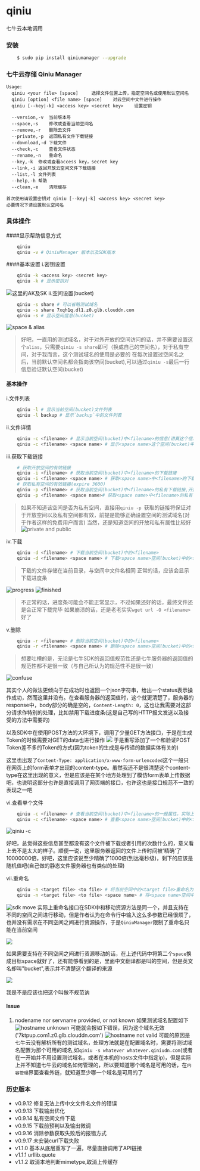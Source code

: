 # qiniu
七牛云本地调用

### 安装
```bash
    $ sudo pip install qiniumanager --upgrade
```

### 七牛云存储 Qiniu Manager

```
Usage:
  qiniu <your file> [space]		选择文件位置上传，指定空间名或使用默认空间名
  qiniu [option] <file name> [space]	对云空间中文件进行操作
  qiniu [--key|-k] <access key> <secret key>	设置密钥

  --version,-v	当前版本号
  --space,-s	修改或查看当前空间名
  --remove,-r	删除云文件
  --private,-p	返回私有文件下载链接
  --download,-d	下载文件
  --check,-c	查看文件状态
  --rename,-n	重命名
  --key,-k	修改或查看access key，secret key
  --link,-i	返回开放云空间文件下载链接
  --list,-l	文件列表
  --help,-h	帮助
  --clean,-e	清除缓存

首次使用请设置密钥对 qiniu [--key|-k] <access key> <secret key>
必要情况下请设置默认空间名
```

### 具体操作

####显示帮助信息方式
```bash
	qiniu
	qiniu -v # QiniuManager 版本以及SDK版本
```
####基本设置
i.密钥设置
```bash
	qiniu -k <access key> <secret key>	
	qiniu -k # 显示密钥对
```
![这里的AK及SK](https://static.hellflame.net/resource/5ccf929aae10fc0fb5a26a63c28e6d45)
	ii.空间设置(bucket)
```bash
	qiniu -s share # 可以省略测试域名
	qiniu -s share 7xqh1q.dl1.z0.glb.clouddn.com
	qiniu -s # 显示空间信息(bucket)
```
![space & alias](https://static.hellflame.net/resource/e506e9787b0a693da3a4d5be381b28ad)

>好吧，一直用的测试域名，对于对外开放的空间访问的话，并不需要设置这个`alias`，只需要`qiniu -s share`即可（换成自己的空间名），对于私有空间，对于我而言，这个测试域名的使用是必要的
>在每次设置过空间名之后，当前默认空间名都会指向该空间(bucket),可以通过`qiniu -s`最后一行信息验证默认空间(bucket)
#### 基本操作
i.文件列表
```bash
	qiniu -l # 显示当前空间(bucket)文件列表
	qiniu -l backup # 显示`backup`中的文件列表
```
ii.文件详情
```bash
	qiniu -c <filename> # 显示当前空间(bucket)中<filename>的信息(讲真这个信息炒鸡简略)
	qiniu -c <filename> <space name> # 显示<space name>这个空间(bucket)中<filename>的信息
```
iii.获取下载链接
```bash
	# 获取开放空间的有效链接
	qiniu -i <filename> # 获取当前空间(bucket)中<filename>的下载链接
	qiniu -i <filename> <space name> # 获取<space name>中<filename>的下载链接
	# 获取私有空间的有效链接(expire 3600)
	qiniu -p <filename> # 获取当前空间(bucket)中<filename>的私有下载链接,开放空间返回的链接可下载，但不会被expire限制可下载时间
	qiniu -p <filename> <space name># 获取<space name>中<filename>的私有下载链接，开放空间返回的链接可下载，但不会被expire限制可下载时间
```
> 如果不知道该空间是否为私有空间，直接用`qiniu -p `获取的链接将保证对于开放空间以及私有空间都有效，前提是能够正确设置空间的测试域名(对于作者这样的免费用户而言)
> 当然，还是知道空间的开放和私有属性比较好
![private and public](https://static.hellflame.net/resource/b74f36b5f05569fa005952e5a90561da)

iv.下载
```bash
	qiniu -d <filename> # 下载当前空间(bucket)中的<filename>
	qiniu -d <filename> <space name> # 下载<space name>空间(bucket)中的<filename>
```

> 下载的文件存储在当前目录，与空间中文件名相同
> 正常的话，应该会显示下载进度条

![progress](https://static.hellflame.net/resource/7dc3b5f8d42a49d2233d152c6779b829)
![finished](https://static.hellflame.net/resource/a51952d5e39ab3c3308fced9ed79db1a)

>不正常的话，进度条可能会不能正常显示，不过如果还好的话，最终文件还是会正常下载完毕
>如果崩溃的话，还是老老实实`wget url -O <filename>`好了

v.删除
```bash
	qiniu -r <filename> # 删除当前空间(bucket)中的<filename>
	qiniu -r <filename> <space name> # 删除<space name>空间(bucket)中的<filename>
```

> 想要吐槽的是，无论是七牛SDK的返回值规范性还是七牛服务器的返回值的规范性都不是很一致（与自己所认为的规范性不是很一致）

![confuse](https://static.hellflame.net/resource/8db93d0655185b086dde5ec2a4b8b9b6)

其实个人的做法更倾向于在成功时也返回一个json字符串，给出一个status表示操作成功，然而这里并没有。在查看服务器的返回值时，这个就更清楚了，服务器的response中，body部分的确是空的，`Content-Length: 0`，这也让我需要对这部分请求作特别的处理，比如禁用下载进度条(这是自己写的HTTP报文发送以及接受的方法中需要的)

以及SDK中在使用POST方法的大环境下，调用了少量GET方法接口，于是在生成Token的时候需要对GET的data也进行操作
![](https://static.hellflame.net/resource/053660e4f3d6751c827c2bfe62aaa38c)
于是重写添加了一个和验证POST Token差不多的Token的方式(因为token的生成是与传递的数据实体有关的)

这里也出现了`Content-Type: application/x-www-form-urlencoded`这个一般只在网页上的form表单才出现的content-type。虽然我还不是很清楚这个content-type在这里出现的意义，但是应该是在某个地方处理到了模仿form表单上传数据吧，也说明这部分也许是直接调用了网页端的接口，也许这也是接口规范不一致的表现之一吧

vi.查看单个文件
```bash
	qiniu -c <filename> # 查看当前空间(bucket)中<filename>的一般属性，实际上并没有太详细的信息的样子
	qiniu -c <filename> <space name> # 查看<space name>空间(bucket)中的<filename>的一般信息
```

![qiniu -c](https://static.hellflame.net/resource/ffcf828ae54effbb8bb3e669b43db2ec)

好吧，总觉得这些信息甚至都没有这个文件被下载或者引用的次数什么的，意义看上去不是太大的样子。顺便一说，这里服务器返回的文件上传时间被'精确'了10000000倍，好吧，这里应该说至少精确了1000倍(到达毫秒级)，剩下的应该是随机值吧(自己做的静态文件服务器也有类似的处理)

vii.重命名
```bash
	qiniu -n <target file> <to file> # 将当前空间中的<target file>重命名为<to file>
	qiniu -n <target file> <to file> <space name> # 将<space name>空间中的<target file>重命名为<space name>空间中的<to file>
```

![sdk move](https://static.hellflame.net/resource/45dfd760b9d4dcf54ecd6ea81f32b8a1)
实际上重命名接口在SDK中和移动资源方法是同一个，并且支持在不同的空间之间进行移动，但是作者认为在命令行中输入这么多参数已经很烦了，也并没有需求在不同空间之间进行资源操作，于是`QiniuManager`限制了重命名只能在当前空间

![](https://static.hellflame.net/resource/aef205f6251e8e50e42f034193fe8b26)

如果需要支持在不同空间之间进行资源移动的话，在上述代码中将第二个`space`换成目标space就好了，还有能够看到的是，里面中文翻译都是叫的空间，但是英文名却叫"bucket",表示并不清楚这个翻译的来源

![](https://static.hellflame.net/resource/54fbc0df69cbb8df1296f5712ee23c09)

我是不是应该也把这个叫做不规范讷

#### Issue
1. nodename nor servname provided, or not known
如果测试域名配置如下
![hostname unknown](https://static.hellflame.net/resource/e086339b219f691db1a1052f349deadb)
可能就会报如下错误，因为这个域名无效('7ktpup.com1.z0.glb.clouddn.com')
![hostname not valid](https://static.hellflame.net/resource/748ee73149aa605434221204397b39df)
可能的原因是七牛云没有解析所有的测试域名，处理方法就是在配置域名时，需要将测试域名配置为那个可用的域名,如`qiniu -s whatever whatever.qiniudn.com`(或者在一开始并不用设置测试域名，或者在本机的hosts文件中指定ip)，但是实际上并不知道七牛云的域名如何管理的，所以要知道哪个域名是可用的话，在`内容管理`界面查看外链，就知道至少哪一个域名是可用的了



### 历史版本

+   v0.9.12 修复无法上传中文文件名文件的错误
+   v0.9.13 下载输出优化
+   v0.9.14 私有空间文件下载
+   v0.9.15 下载前预判以及输出微调
+   v0.9.16 消除参数获取失败后的报错方式
+   v0.9.17 未安装curl下载失败
+   v1.1.0  基本从底层重写了一遍，尽量直接调用了API链接
+   v1.1.1  urllib.quote
+   v1.1.2  取消本地判断mimetype,取消上传缓存
